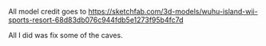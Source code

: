 All model credit goes to https://sketchfab.com/3d-models/wuhu-island-wii-sports-resort-68d83db076c944fdb5e1273f95b4fc7d

All I did was fix some of the caves.
